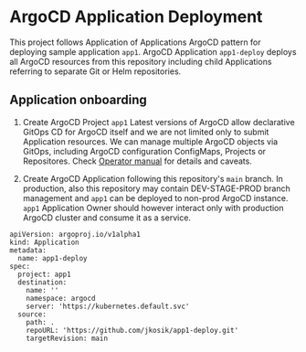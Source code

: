 # ArgoCD Application Deployment
This project follows Application of Applications ArgoCD pattern for deploying sample application `app1`.
ArgoCD Application `app1-deploy` deploys all ArgoCD resources from this repository including child Applications referring to separate Git or Helm repositories.

## Application onboarding
1. Create ArgoCD Project `app1`
Latest versions of ArgoCD allow declarative GitOps CD for ArgoCD itself and we are not limited only to submit Application resources.
We can manage multiple ArgoCD objects via GitOps, including ArgoCD configuration ConfigMaps, Projects or Repositores. Check [Operator manual](https://argo-cd.readthedocs.io/en/latest/operator-manual/declarative-setup/) for details and caveats.

2. Create ArgoCD Application following this repository's `main` branch.
In production, also this repository may contain DEV-STAGE-PROD branch management and `app1` can be deployed to non-prod ArgoCD instance.
`app1` Application Owner should however interact only with production ArgoCD cluster and consume it as a service.

```
apiVersion: argoproj.io/v1alpha1
kind: Application
metadata:
  name: app1-deploy
spec:
  project: app1
  destination:
    name: ''
    namespace: argocd
    server: 'https://kubernetes.default.svc'
  source:
    path: .
    repoURL: 'https://github.com/jkosik/app1-deploy.git'
    targetRevision: main
```